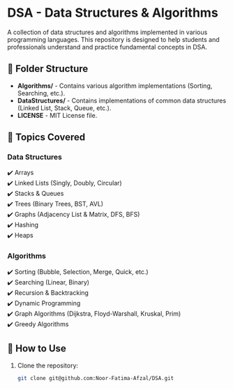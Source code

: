 # DSA - Data Structures & Algorithms  

A collection of data structures and algorithms implemented in various programming languages. This repository is designed to help students and professionals understand and practice fundamental concepts in DSA.  

## 📂 Folder Structure  

- **Algorithms/** - Contains various algorithm implementations (Sorting, Searching, etc.).  
- **DataStructures/** - Contains implementations of common data structures (Linked List, Stack, Queue, etc.).  
- **LICENSE** - MIT License file.  

## 📌 Topics Covered  

### Data Structures  
✔️ Arrays  
✔️ Linked Lists (Singly, Doubly, Circular)  
✔️ Stacks & Queues  
✔️ Trees (Binary Trees, BST, AVL)  
✔️ Graphs (Adjacency List & Matrix, DFS, BFS)  
✔️ Hashing  
✔️ Heaps  

### Algorithms  
✔️ Sorting (Bubble, Selection, Merge, Quick, etc.)  
✔️ Searching (Linear, Binary)  
✔️ Recursion & Backtracking  
✔️ Dynamic Programming  
✔️ Graph Algorithms (Dijkstra, Floyd-Warshall, Kruskal, Prim)  
✔️ Greedy Algorithms  

## 🚀 How to Use  

1. Clone the repository:  
   ```bash
   git clone git@github.com:Noor-Fatima-Afzal/DSA.git
